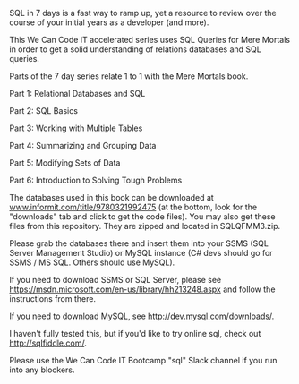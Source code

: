 SQL in 7 days is a fast way to ramp up, yet a resource to review over the course of your initial years as a developer (and more).

This We Can Code IT accelerated series uses SQL Queries for Mere Mortals in order to get a solid understanding of relations databases and SQL queries.

Parts of the 7 day series relate 1 to 1 with the Mere Mortals book.

Part 1: Relational Databases and SQL

Part 2: SQL Basics

Part 3: Working with Multiple Tables

Part 4: Summarizing and Grouping Data

Part 5: Modifying Sets of Data

Part 6: Introduction to Solving Tough Problems

The databases used in this book can be downloaded at www.informit.com/title/9780321992475 (at the bottom, look for the "downloads" tab and click to get the code files). You may also get these files from this repository. They are zipped and located in SQLQFMM3.zip.

Please grab the databases there and insert them into your SSMS (SQL Server Management Studio) or MySQL instance (C# devs should go for SSMS / MS SQL. Others should use MySQL).

If you need to download SSMS or SQL Server, please see https://msdn.microsoft.com/en-us/library/hh213248.aspx and follow the instructions from there.

If you need to download MySQL, see http://dev.mysql.com/downloads/.

I haven't fully tested this, but if you'd like to try online sql, check out http://sqlfiddle.com/.

Please use the We Can Code IT Bootcamp "sql" Slack channel if you run into any blockers.


